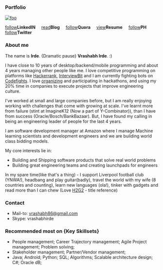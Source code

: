 
### Portfolio
[![foo](http://stackexchange.com/users/flair/1085543.png)](https://www.stackoverflow.com/story/slartibartfast)   


[follow](https://goo.gl/idUZBi)<b>LinkedIN</b> &nbsp;&nbsp;&nbsp; [read](https://goo.gl/59s9aL)<b>Blog</b>  &nbsp;&nbsp;&nbsp;  [follow](https://goo.gl/elppwt)<b>Quora</b>  &nbsp;&nbsp;&nbsp;   [view](https://drive.google.com/file/d/0BzQVNQrJ_A3xbzdNMFVPM0Vfdlk/view?usp=sharing)<b>Resume</b>  &nbsp;&nbsp;&nbsp;     [follow](https://www.producthunt.com/@vrashabh)<b>PH</b>&nbsp;&nbsp;&nbsp;
    [follow](https://twitter.com/vrashabh)<b>Twitter</b>

### About me
The name is <b>Irde</b>. {Dramatic pause} <b>Vrashabh Irde</b>. :) 

I have close to 10 years of desktop/backend/mobile programming and about 4 years managing other people like me. I love competitive programming on platforms like [Hackerrank](https://www.hackerrank.com/slartibartfast), [InterviewBit](https://www.interviewbit.com/) and I am currently fighting bots on [Codefights](https://codefights.com/profile/slartibartfast). I love [organizing](https://blog.bankbazaar.com/hack-fun/) and participating in hackathons, and using my 20% time in companies to execute projects that improve engineering culture. 

I've worked at small and large companies before, but I am really enjoying working with challenges that come with growing at scale. I've learnt more from failure (stint at ImagineK12 (Now a part of Y-Combinator)), than I have from success (Oracle/Bosch/BankBazaar). 
But, I have found my calling in being an engineering leader of people for the last 4 years.

I am software development manager at Amazon where I manage Machine learning scientists and development engineers and we are building world class bidding models.

My core interests lie in:

- Building and Shipping software products that solve real world problems
- Building great engineering teams and creating launchpads for engineers

In my spare time(like that's a thing) - I support Liverpool football club (YNWA!), headbang and play guitar(badly), travel the world with my wife (8 countries and counting), learn new languages (ola!), tinker with gadgets and read more than I can chew (Love [H2G2](https://goo.gl/zPtMwn) - title reference)

### Contact
- Mail-to: vrashabh86@gmail.com
- Skype: vrashabhirde

### Recommended most on {Key Skillsets}
 - People management; Career Trajectory management; Agile Project management; Problem solving;
 - Stakeholder management; Partner/Vendor management;
 - Java; Android; Python; SQL; Algorithms; Scalable architecture design; C#; Oracle dB;

